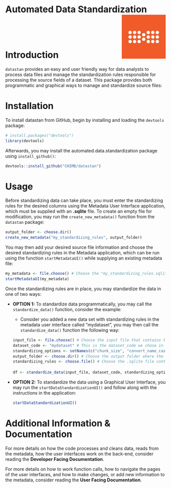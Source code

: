 
<!-- README.md is generated from README.Rmd. Please edit that file -->

# Automated Data Standardization <img src="man/figures/chimb_logo.jpg" align="right" height="138" />

<br><br><br>

# Introduction

`datastan` provides an easy and user friendly way for data analysts to
process data files and manage the standardization rules responsible for
processing the source fields of a dataset. This package provides both
programmatic and graphical ways to manage and standardize source files:

# Installation

To install datastan from GitHub, begin by installing and loading the
`devtools` package:

``` r
# install.packages("devtools")
library(devtools)
```

Afterwards, you may install the automated.data.standardization package
using `install_github()`:

``` r
devtools::install_github("CHIMB/datastan")
```

# Usage

Before standardizing data can take place, you must enter the
standardizing rules for the desired columns using the Metadata User
Interface application, which must be supplied with an <b>.sqlite</b>
file. To create an empty file for modification, you may run the
`create_new_metadata()` function from the `datastan` package:

``` r
output_folder <- choose.dir()
create_new_metadata("my_standardizing_rules", output_folder)
```

You may then add your desired source file information and choose the
desired standardizing rules in the Metadata application, which can be
run using the function `startMetadataUI()` while supplying an existing
metadata file:

``` r
my_metadata <- file.choose() # Choose the "my_standardizing_rules.sqlite" file.
startMetadataUI(my_metadata)
```

Once the standardizing rules are in place, you may standardize the data
in one of two ways:

- <b>OPTION 1:</b> To standardize data programmatically, you may call
  the `standardize_data()` function, consider the example:

  - Consider you added a new data set with standardizing rules in the
    metadata user interface called “mydataset”, you may then call the
    `standardize_data()` function the following way:

  ``` r
  input_file <- file.choose() # Choose the input file that contains the source dataset.
  dataset_code <- "mydataset" # This is the dataset_code we chose in the metadata application.
  standardizing_options <- setNames(c("chunk_size", "convert_name_case", "compress_address_whitespace"), c(200000, "upper", "yes"))
  output_folder <- choose.dir() # Choose the output folder where the cleaned data file will be output to.
  standardizing_rules <- choose.file() # Choose the .sqlite file containing the rules you just added.

  df <- standardize_data(input_file, dataset_code, standardizing_options, output_folder, standardizing_rules)
  ```

- <b>OPTION 2:</b> To standardize the data using a Graphical User
  Interface, you may run the `startDataStandardizationUI()` and follow
  along with the instructions in the application:

  ``` r
  startDataStandardizationUI()
  ```

# Additional Information & Documentation

For more details on how the code processes and cleans data, reads from
the metadata, how the user interfaces work on the back-end, consider
reading the <b>Developer Facing Documentation</b>.

For more details on how to work function calls, how to navigate the
pages of the user interfaces, and how to make changes, or add new
information to the metadata, consider reading the <b>User Facing
Documentation</b>.
